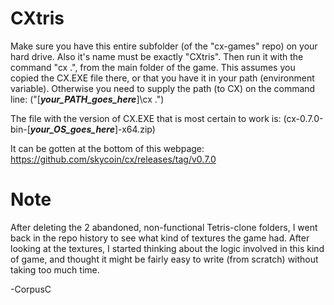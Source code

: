 # CXtris 

Make sure you have this entire subfolder (of the "cx-games" repo) on your hard drive.  Also it's name must be exactly "CXtris".
Then run it with the command "cx .", from the main folder of the game.
This assumes you copied the CX.EXE file there, or that you have it in your path (environment variable).  Otherwise you need to supply the path (to CX) on the command line:
("[___your_PATH_goes_here___]\cx .")


The file with the version of CX.EXE that is most certain to work is:
(cx-0.7.0-bin-[___your_OS_goes_here___]-x64.zip)


It can be gotten at the bottom of this webpage: https://github.com/skycoin/cx/releases/tag/v0.7.0



# Note
After deleting the 2 abandoned, non-functional Tetris-clone folders, I went back in the repo history to see what kind of textures the game had.  After looking at the textures, I started thinking about the logic involved in this kind of game, and thought it might be fairly easy to write (from scratch) without taking too much time.

-CorpusC
